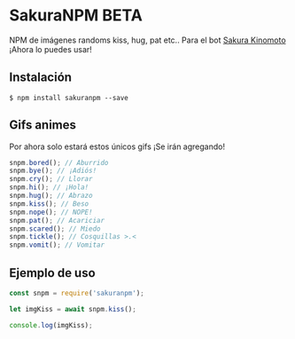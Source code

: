 SakuraNPM BETA
=================

NPM de imágenes randoms kiss, hug, pat etc.. Para el bot [Sakura Kinomoto](https://top.gg/bot/675507591907901467)
¡Ahora lo puedes usar!

Instalación
-----------

```
$ npm install sakuranpm --save
```

Gifs animes
----
Por ahora solo estará estos únicos gifs ¡Se irán agregando!
```js
snpm.bored(); // Aburrido
snpm.bye(); // ¡Adiós!
snpm.cry(); // Llorar
snpm.hi(); // ¡Hola!
snpm.hug(); // Abrazo
snpm.kiss(); // Beso
snpm.nope(); // NOPE!
snpm.pat(); // Acariciar
snpm.scared(); // Miedo
snpm.tickle(); // Cosquillas >.<
snpm.vomit(); // Vomitar
```

Ejemplo de uso
----
```js
const snpm = require('sakuranpm');

let imgKiss = await snpm.kiss();

console.log(imgKiss);
```